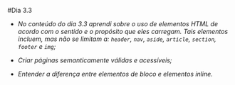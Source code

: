 #Dia 3.3

- *No conteúdo do dia 3.3 aprendi sobre o uso de elementos HTML de acordo com o sentido e o propósito que eles carregam. Tais elementos incluem, mas não se limitam a: `header`, `nav`, `aside`, `article`, `section`, `footer` e `img`;*

- *Criar páginas semanticamente válidas e acessíveis;*

- *Entender a diferença entre elementos de bloco e elementos inline.*
